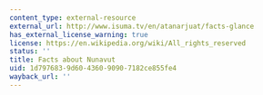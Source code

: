 ```yaml
---
content_type: external-resource
external_url: http://www.isuma.tv/en/atanarjuat/facts-glance
has_external_license_warning: true
license: https://en.wikipedia.org/wiki/All_rights_reserved
status: ''
title: Facts about Nunavut
uid: 1d797683-9d60-4360-9090-7182ce855fe4
wayback_url: ''
---
```

